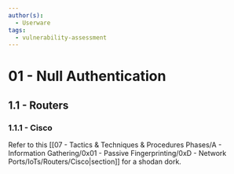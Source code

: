 ```yaml
---
author(s):
  - Userware
tags:
  - vulnerability-assessment
---
```

# 01 - Null Authentication

## 1.1 - Routers

### 1.1.1 - Cisco

Refer to this [[07 - Tactics & Techniques & Procedures Phases/A - Information Gathering/0x01 - Passive Fingerprinting/0xD - Network Ports/IoTs/Routers/Cisco|section]] for a shodan dork.